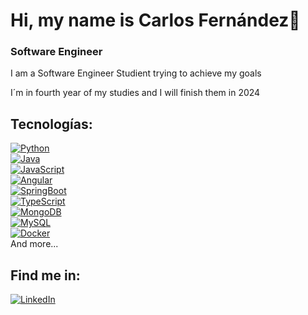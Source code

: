 # Hi, my name is Carlos Fernández👋
### Software Engineer

I am a Software Engineer Studient trying to achieve my goals

I´m in fourth year of my studies and I will finish them in 2024 

## Tecnologías:
[![Python](https://img.shields.io/badge/Python-yellow?style=for-the-badge&logo=python&logoColor=white&labelColor=101010)]()
</br>
[![Java](https://img.shields.io/badge/Java-007396?style=for-the-badge&logo=java&logoColor=white&labelColor=101010)]()
</br>
[![JavaScript](https://img.shields.io/badge/JavaScript-F7DF1E?style=for-the-badge&logo=javascript&logoColor=white&labelColor=101010)]()
</br>
[![Angular](https://img.shields.io/badge/Angular-232F3E?style=for-the-badge&logo=angular&logoColor=white&labelColor=101010)]()
</br>
[![SpringBoot](https://img.shields.io/badge/SpringBoot-4285F4?style=for-the-badge&logo=springboot&logoColor=white&labelColor=101010)]()
</br>
[![TypeScript](https://img.shields.io/badge/TypeScript-339933?style=for-the-badge&logo=typescript&logoColor=white&labelColor=101010)]()
</br>
[![MongoDB](https://img.shields.io/badge/MongoDB-47A248?style=for-the-badge&logo=mongodb&logoColor=white&labelColor=101010)]()
</br>
[![MySQL](https://img.shields.io/badge/MySQL-4479A1?style=for-the-badge&logo=mysql&logoColor=white&labelColor=101010)]()
</br>
[![Docker](https://img.shields.io/badge/Docker-4479A1?style=for-the-badge&logo=docker&logoColor=white&labelColor=101010)]()
</br>
And more...

## Find me in:
[![LinkedIn](https://img.shields.io/badge/LinkedIn-Carlos_Fernandez-0077B5?style=for-the-badge&logo=linkedin&logoColor=white&labelColor=101010)](https://www.linkedin.com/in/carlos-fern%C3%A1ndez-l%C3%B3pez-312334af/)


